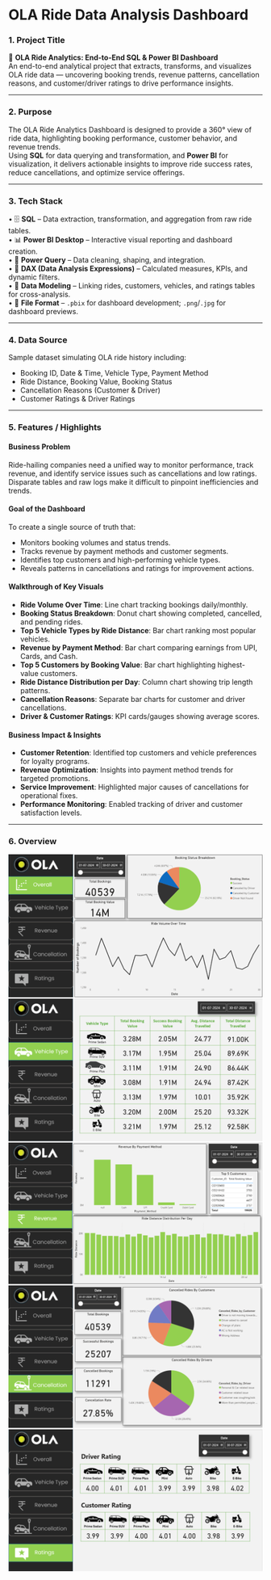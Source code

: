 # OLA Ride Data Analysis Dashboard

### 1. Project Title  
🚖 **OLA Ride Analytics: End-to-End SQL & Power BI Dashboard**  
An end-to-end analytical project that extracts, transforms, and visualizes OLA ride data — uncovering booking trends, revenue patterns, cancellation reasons, and customer/driver ratings to drive performance insights.

---

### 2. Purpose  
The OLA Ride Analytics Dashboard is designed to provide a 360° view of ride data, highlighting booking performance, customer behavior, and revenue trends.  
Using **SQL** for data querying and transformation, and **Power BI** for visualization, it delivers actionable insights to improve ride success rates, reduce cancellations, and optimize service offerings.

---

### 3. Tech Stack  
• 🗄 **SQL** – Data extraction, transformation, and aggregation from raw ride tables.  
• 📊 **Power BI Desktop** – Interactive visual reporting and dashboard creation.  
• 📂 **Power Query** – Data cleaning, shaping, and integration.  
• 🧠 **DAX (Data Analysis Expressions)** – Calculated measures, KPIs, and dynamic filters.  
• 📝 **Data Modeling** – Linking rides, customers, vehicles, and ratings tables for cross-analysis.  
• 📁 **File Format** – `.pbix` for dashboard development; `.png`/`.jpg` for dashboard previews.

---

### 4. Data Source  
Sample dataset simulating OLA ride history including:  
- Booking ID, Date & Time, Vehicle Type, Payment Method  
- Ride Distance, Booking Value, Booking Status  
- Cancellation Reasons (Customer & Driver)  
- Customer Ratings & Driver Ratings  

---

### 5. Features / Highlights  

#### **Business Problem**  
Ride-hailing companies need a unified way to monitor performance, track revenue, and identify service issues such as cancellations and low ratings.  
Disparate tables and raw logs make it difficult to pinpoint inefficiencies and trends.

#### **Goal of the Dashboard**  
To create a single source of truth that:  
- Monitors booking volumes and status trends.  
- Tracks revenue by payment methods and customer segments.  
- Identifies top customers and high-performing vehicle types.  
- Reveals patterns in cancellations and ratings for improvement actions.

#### **Walkthrough of Key Visuals**  
- **Ride Volume Over Time**: Line chart tracking bookings daily/monthly.  
- **Booking Status Breakdown**: Donut chart showing completed, cancelled, and pending rides.  
- **Top 5 Vehicle Types by Ride Distance**: Bar chart ranking most popular vehicles.  
- **Revenue by Payment Method**: Bar chart comparing earnings from UPI, Cards, and Cash.  
- **Top 5 Customers by Booking Value**: Bar chart highlighting highest-value customers.  
- **Ride Distance Distribution per Day**: Column chart showing trip length patterns.  
- **Cancellation Reasons**: Separate bar charts for customer and driver cancellations.  
- **Driver & Customer Ratings**: KPI cards/gauges showing average scores.

#### **Business Impact & Insights**  
- **Customer Retention**: Identified top customers and vehicle preferences for loyalty programs.  
- **Revenue Optimization**: Insights into payment method trends for targeted promotions.  
- **Service Improvement**: Highlighted major causes of cancellations for operational fixes.  
- **Performance Monitoring**: Enabled tracking of driver and customer satisfaction levels.

---

### 6. Overview  
![Dashboard Preview](<https://github.com/huishubham/OLA-Data-Analysis/blob/main/Dashboard%20Snap%201.png>)
![Dashboard Preview](<https://github.com/huishubham/OLA-Data-Analysis/blob/main/Dashboard%20Snap%202.png>)
![Dashboard Preview](<https://github.com/huishubham/OLA-Data-Analysis/blob/main/Dashboard%20Snap%203.png>)
![Dashboard Preview](<https://github.com/huishubham/OLA-Data-Analysis/blob/main/Dashboard%20Snap%204.png>)
![Dashboard Preview](<https://github.com/huishubham/OLA-Data-Analysis/blob/main/Dashboard%20Snap%205.png>)
